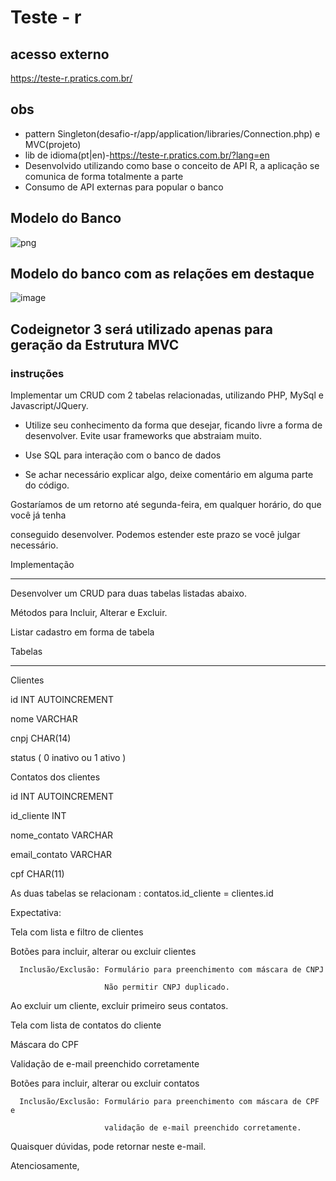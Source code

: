 # Teste - r
## acesso externo
https://teste-r.pratics.com.br/

## obs
- pattern Singleton(desafio-r/app/application/libraries/Connection.php) e MVC(projeto)
- lib de idioma(pt|en)-https://teste-r.pratics.com.br/?lang=en
- Desenvolvido utilizando como base o conceito de API R, a aplicação se comunica de forma totalmente a parte
- Consumo de API externas para popular o banco


## Modelo do Banco
![png](https://user-images.githubusercontent.com/51290633/174152549-5ae94051-7e3e-4a57-b100-eb381916c1bb.png)

## Modelo do banco com as relações em destaque
![image](https://user-images.githubusercontent.com/51290633/174152516-a3bcca2d-6639-477c-97ea-b4b15f913312.png)




## Codeignetor 3 será utilizado apenas para geração da Estrutura MVC 
### instruções
Implementar um CRUD com 2 tabelas relacionadas, utilizando PHP, MySql e Javascript/JQuery.

 

- Utilize seu conhecimento da forma que desejar, ficando livre a forma de desenvolver. Evite usar frameworks que abstraiam muito.

- Use SQL para interação com o banco de dados

- Se achar necessário explicar algo, deixe comentário em alguma parte do código.

 

Gostaríamos de um retorno até segunda-feira, em qualquer horário, do que você já tenha

conseguido desenvolver. Podemos estender este prazo se você julgar necessário.

 

 

 

Implementação

------------------------------------------------------

Desenvolver um CRUD para duas tabelas listadas abaixo.

Métodos para Incluir, Alterar e Excluir.

Listar cadastro em forma de tabela

 

Tabelas

-----------------------------------------------------

Clientes

   id INT AUTOINCREMENT

   nome VARCHAR

   cnpj CHAR(14)

   status ( 0 inativo ou 1 ativo )

 

Contatos dos clientes

   id INT AUTOINCREMENT

   id_cliente INT

   nome_contato VARCHAR

   email_contato VARCHAR

   cpf CHAR(11)

  

As duas tabelas se relacionam : contatos.id_cliente = clientes.id

 

Expectativa:

 

   Tela com lista e filtro de clientes

   Botões para incluir, alterar ou excluir clientes

      Inclusão/Exclusão: Formulário para preenchimento com máscara de CNPJ

                         Não permitir CNPJ duplicado.

   Ao excluir um cliente, excluir primeiro seus contatos.

 

   Tela com lista de contatos do cliente

   Máscara do CPF

   Validação de e-mail preenchido corretamente

   Botões para incluir, alterar ou excluir contatos

      Inclusão/Exclusão: Formulário para preenchimento com máscara de CPF e

                         validação de e-mail preenchido corretamente.

 

Quaisquer dúvidas, pode retornar neste e-mail.

 

Atenciosamente,
